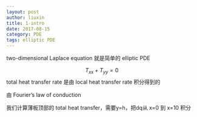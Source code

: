 ```yaml
---
layout: post
author: liuxin
title: 1-intro
date: 2017-08-15
category: PDE
tags: elliptic PDE
---
```


two-dimensional Laplace equation 就是简单的 elliptic PDE 

$$ T_{xx} + T_{yy} = 0 $$
total heat transfer rate 是由 local heat transfer rate 积分得到的

由 Fourier’s law of conduction

我们计算薄板顶部的 total heat transfer，需要y=h，把dq从 x=0 到 x=10 积分

